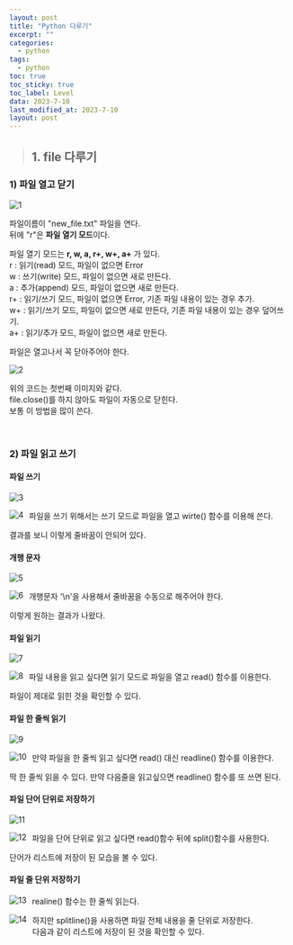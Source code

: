 ```yaml
---
layout: post
title: "Python 다루기"
excerpt: ""
categories:
  - python
tags:
  - python
toc: true
toc_sticky: true
toc_label: Level
data: 2023-7-10
last_modified_at: 2023-7-10
layout: post
---
```


> ## 1.  file 다루기

### 1) 파일 열고 닫기


<img src="https://github.com/wjdgnsdl213/wjdgnsdl213.github.io/assets/75174129/d741748e-4465-4c33-bd9c-98fdbe895396" alt="1" style="float: left; margin-right: 10px; margin-bottom: 10px;" /><br>

파일이름이 "new_file.txt" 파일을 연다.
<br>뒤에 "r"은 **파일 열기 모드**이다.

파일 열기 모드는 **r, w, a, r+, w+, a+** 가 있다.
<br>r : 읽기(read) 모드, 파일이 없으면 Error
<br>w : 쓰기(write) 모드, 파일이 없으면 새로 만든다.
<br>a : 추가(append) 모드, 파일이 없으면 새로 만든다.
<br>r+ : 읽기/쓰기 모드, 파일이 없으면 Error, 기존 파일 내용이 있는 경우 추가.
<br>w+ : 읽기/쓰기 모드, 파일이 없으면 새로 만든다, 기존 파일 내용이 있는 경우 덮어쓰기.
<br>a+ : 읽기/추가 모드, 파일이 없으면 새로 만든다.

파일은 열고나서 꼭 닫아주어야 한다.

<img src="https://github.com/wjdgnsdl213/wjdgnsdl213.github.io/assets/75174129/4f80c557-d8ae-4ec4-882f-1ab6c665f0a8" alt="2" style="float: left; margin-right: 10px; margin-bottom: 10px;" /><br>

위의 코드는 첫번째 이미지와 같다.
<br>file.close()를 하지 않아도 파일이 자동으로 닫힌다.
<br>보통 이 방법을 많이 쓴다.

<br>

### 2) 파일 읽고 쓰기
#### 파일 쓰기
<img src="https://github.com/wjdgnsdl213/wjdgnsdl213.github.io/assets/75174129/dc4e7e7a-bc79-4daf-9d90-a7a70628fe90" alt="3" style="float: left; margin-right: 10px margin-bottom: 10px;;" /><br>

파일을 쓰기 위해서는 쓰기 모드로 파일을 열고 wirte() 함수를 이용해 쓴다.
<img src="https://github.com/wjdgnsdl213/wjdgnsdl213.github.io/assets/75174129/bc2028c7-545a-47fb-ba75-a2f5f6d355f4" alt="4" style="float: left; margin-right: 10px; margin-bottom: 10px;" /><br>

결과를 보니 이렇게 줄바꿈이 안되어 있다.

#### 개행 문자
<img src="https://github.com/wjdgnsdl213/wjdgnsdl213.github.io/assets/75174129/b6cf4fbf-388c-43df-8bce-0df768b728df" alt="5" style="float: left; margin-right: 10px; margin-bottom: 10px;" /><br>

개행문자 '\n'을 사용해서 줄바꿈을 수동으로 해주어야 한다.
<img src="https://github.com/wjdgnsdl213/wjdgnsdl213.github.io/assets/75174129/b268808c-c010-431e-b8c4-6f358cc5e382" alt="6" style="float: left; margin-right: 10px; margin-bottom: 10px;" /><br>

이렇게 원하는 결과가 나왔다.

#### 파일 읽기
<img src="https://github.com/wjdgnsdl213/wjdgnsdl213.github.io/assets/75174129/3f822f07-7221-4396-9b53-d512b9b98aed" alt="7" style="float: left; margin-right: 10px; margin-bottom: 10px;" /><br>

파일 내용을 읽고 싶다면 읽기 모드로 파일을 열고 read() 함수를 이용한다.
<img src="https://github.com/wjdgnsdl213/wjdgnsdl213.github.io/assets/75174129/3a872ab9-6614-4ba9-8a9c-6a6603e7a47f" alt="8" style="float: left; margin-right: 10px; margin-bottom: 10px;" /><br>

파일이 제대로 읽힌 것을 확인할 수 있다.

#### 파일 한 줄씩 읽기
<img src="https://github.com/wjdgnsdl213/wjdgnsdl213.github.io/assets/75174129/d2bc77c9-4efb-4c2d-ad72-f20427b97e7a" alt="9" style="float: left; margin-right: 10px; margin-bottom: 10px;" /><br>

만약 파일을 한 줄씩 읽고 싶다면 read() 대신 readline() 함수를 이용한다.
<img src="https://github.com/wjdgnsdl213/wjdgnsdl213.github.io/assets/75174129/0edc4260-1dfb-4377-a5bc-cfcb9e76a353" alt="10" style="float: left; margin-right: 10px; margin-bottom: 10px;" /><br>

딱 한 줄씩 읽을 수 있다. 만약 다음줄을 읽고싶으면 readline() 함수를 또 쓰면 된다.

#### 파일 단어 단위로 저장하기
<img src="https://github.com/wjdgnsdl213/wjdgnsdl213.github.io/assets/75174129/76209c9e-913d-49df-ba50-b26765ef0539" alt="11" style="float: left; margin-right: 10px; margin-bottom: 10px;" /><br>

파일을 단어 단위로 읽고 싶다면 read()함수 뒤에 split()함수를 사용한다.
<img src="https://github.com/wjdgnsdl213/wjdgnsdl213.github.io/assets/75174129/3be7d03e-ccba-42d2-b224-6038f4a2edf5" alt="12" style="float: left; margin-right: 10px; margin-bottom: 10px;" /><br>

단어가 리스트에 저장이 된 모습을 볼 수 있다.

#### 파일 줄 단위 저장하기
realine() 함수는 한 줄씩 읽는다. 
<img src="https://github.com/wjdgnsdl213/wjdgnsdl213.github.io/assets/75174129/6072f342-e743-48b1-96da-39767392a945" alt="13" style="float: left; margin-right: 10px; margin-bottom: 10px;" /><br>

하지만 splitline()을 사용하면 파일 전체 내용을 줄 단위로 저장한다.
<img src="https://github.com/wjdgnsdl213/wjdgnsdl213.github.io/assets/75174129/eecdd1b7-bda2-4257-a54e-0203240656d0" alt="14" style="float: left; margin-right: 10px; margin-bottom: 10px;" /><br>
다음과 같이 리스트에 저장이 된 것을 확인할 수 있다.
